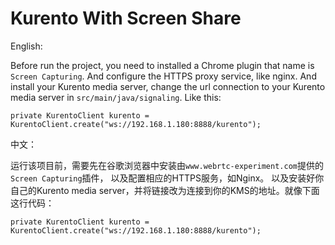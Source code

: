 # Kurento With Screen Share

English:

Before run the project, you need to installed a Chrome plugin that name is ` Screen Capturing `.
And configure the HTTPS proxy service, like nginx.
And install your Kurento media server, change the url connection to your Kurento media server
in `src/main/java/signaling`. Like this:

    private KurentoClient kurento = KurentoClient.create("ws://192.168.1.180:8888/kurento");

中文：

运行该项目前，需要先在谷歌浏览器中安装由`www.webrtc-experiment.com`提供的`Screen Capturing`插件，
以及配置相应的HTTPS服务，如Nginx。
以及安装好你自己的Kurento media server，并将链接改为连接到你的KMS的地址。就像下面这行代码：

    private KurentoClient kurento = KurentoClient.create("ws://192.168.1.180:8888/kurento");
